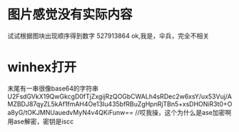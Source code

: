 # 图片感觉没有实际内容
试试根据图块出现顺序得到数字
527913864
ok,我是，伞兵，完全不相关
# winhex打开
末尾有一串很像base64的字符串
U2FsdGVkX19QwGkcgD0fTjZxgijRzQOGbCWALh4sRDec2w6xsY/ux53Vuj/AMZBDJ87qyZL5kAf1fmAH4Oe13Iu435bfRBuZgHpnRjTBn5+xsDHONiR3t0+Oa8yG/tOKJMNUauedvMyN4v4QKiFunw==
//哎我操，这个为什么是ase加密啊
用ase解密，密钥是iscc